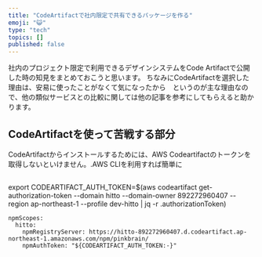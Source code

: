 ```yaml
---
title: "CodeArtifactで社内限定で共有できるパッケージを作る"
emoji: "😺"
type: "tech"
topics: []
published: false
---
```


社内のプロジェクト限定で利用できるデザインシステムをCode Artifactで公開した時の知見をまとめておこうと思います。
ちなみにCodeArtifactを選択した理由は、安易に使ったことがなくて気になったから　というのが主な理由なので、他の類似サービスとの比較に関しては他の記事を参考にしてもらえると助かります。

## CodeArtifactを使って苦戦する部分

CodeArtifactからインストールするためには、AWS Codeartifactのトークンを取得しないといけません。.AWS CLIを利用すれば簡単に

## 
export CODEARTIFACT_AUTH_TOKEN=$(aws codeartifact get-authorization-token --domain hitto --domain-owner 892272960407 --region ap-northeast-1 --profile dev-hitto | jq -r .authorizationToken)

```
npmScopes:
  hitto:
    npmRegistryServer: https://hitto-892272960407.d.codeartifact.ap-northeast-1.amazonaws.com/npm/pinkbrain/
    npmAuthToken: "${CODEARTIFACT_AUTH_TOKEN:-}"
```